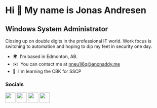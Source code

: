 Hi 👋 My name is Jonas Andresen
===============================

Windows System Administrator
----------------------------

Closing up on double digits in the professional IT world. Work focus is switching to automation and hoping to dip my feet in security one day.

* 🌍  I'm based in Edmonton, AB.
* ✉️  You can contact me at [nneu1i6q@anonaddy.me](mailto:nneu1i6q@anonaddy.me)
* 🧠  I'm learning the CBK for SSCP


### Socials

<p align="left"> <a href="https://www.github.com/jcandresen" target="_blank" rel="noreferrer"><img src="https://raw.githubusercontent.com/danielcranney/readme-generator/main/public/icons/socials/github.svg" width="32" height="32" /></a> <a href="https://www.linkedin.com/in/jonasandresen" target="_blank" rel="noreferrer"><img src="https://raw.githubusercontent.com/danielcranney/readme-generator/main/public/icons/socials/linkedin.svg" width="32" height="32" /></a> <a href="http://www.medium.com/@jcandresen" target="_blank" rel="noreferrer"><img src="https://raw.githubusercontent.com/danielcranney/readme-generator/main/public/icons/socials/medium.svg" width="32" height="32" /></a> <a href="https://www.twitter.com/jcandresen" target="_blank" rel="noreferrer"><img src="https://raw.githubusercontent.com/danielcranney/readme-generator/main/public/icons/socials/twitter.svg" width="32" height="32" /></a></p>
